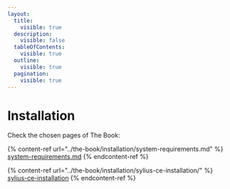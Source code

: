 ```yaml
---
layout:
  title:
    visible: true
  description:
    visible: false
  tableOfContents:
    visible: true
  outline:
    visible: true
  pagination:
    visible: true
---
```


# Installation

Check the chosen pages of The Book:

{% content-ref url="../the-book/installation/system-requirements.md" %}
[system-requirements.md](../the-book/installation/system-requirements.md)
{% endcontent-ref %}

{% content-ref url="../the-book/installation/sylius-ce-installation/" %}
[sylius-ce-installation](../the-book/installation/sylius-ce-installation/)
{% endcontent-ref %}
